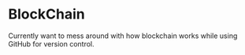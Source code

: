 # BlockChain
Currently want to mess around with how blockchain works while using GitHub for version control.
